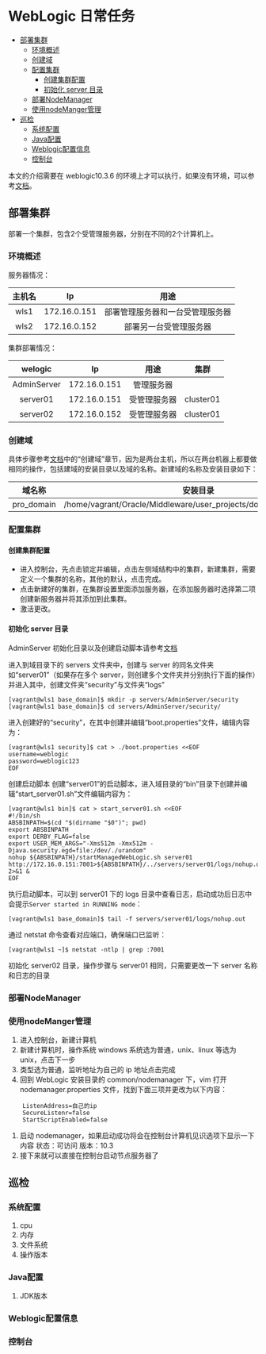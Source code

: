 # WebLogic 日常任务
- [部署集群](#部署集群)
  - [环境概述](#环境概述)
  - [创建域](#创建域)
  - [配置集群](#配置集群)
    - [创建集群配置](#创建集群配置)
    - [初始化 server 目录](#初始化-server-目录)
  - [部署NodeManager](#部署nodemanager)
  - [使用nodeManger管理](#使用nodemanger管理)
- [巡检](#巡检)
  - [系统配置](#系统配置)
  - [Java配置](#java配置)
  - [Weblogic配置信息](#weblogic配置信息)
  - [控制台](#控制台)


本文的介绍需要在 weblogic10.3.6 的环境上才可以执行，如果没有环境，可以参考[文档](./wls-quickstart.md)。


## 部署集群

部署一个集群，包含2个受管理服务器，分别在不同的2个计算机上。

### 环境概述

服务器情况：

|主机名|Ip|用途|
|:-----: |:-----:|:----:|
| wls1|172.16.0.151|部署管理服务器和一台受管理服务器|
| wls2|172.16.0.152|     部署另一台受管理服务器    |

集群部署情况：

| welogic | Ip | 用途 | 集群 |
|  :----:  |  :----:  |  :----:  |  :----:  |
|  AdminServer  |  172.16.0.151  |管理服务器|    |
|  server01  |  172.16.0.151  |受管理服务器| cluster01 |
|  server02  |  172.16.0.152  |受管理服务器| cluster01 |


### 创建域

具体步骤参考[文档](./wls-quickstart.md#创建域)中的“创建域”章节，因为是两台主机，所以在两台机器上都要做相同的操作，包括建域的安装目录以及域的名称。新建域的名称及安装目录如下：

|域名称|安装目录|
|:----:|:----:|
|pro_domain|/home/vagrant/Oracle/Middleware/user_projects/domains/base_domain|

### 配置集群

#### 创建集群配置

  - 进入控制台，先点击锁定并编辑，点击左侧域结构中的集群，新建集群，需要定义一个集群的名称，其他的默认，点击完成。
  - 点击新建好的集群，在集群设置里面添加服务器，在添加服务器时选择第二项创建新服务器并将其添加到此集群。
  - 激活更改。


#### 初始化 server 目录

AdminServer 初始化目录以及创建启动脚本请参考[文档](./wls-quickstart.md#启动AdminServer)

进入到域目录下的 servers 文件夹中，创建与 server 的同名文件夹如“server01”（如果存在多个 server，则创建多个文件夹并分别执行下面的操作）并进入其中，创建文件夹“security”与文件夹“logs”

```shell
[vagrant@wls1 base_domain]$ mkdir -p servers/AdminServer/security
[vagrant@wls1 base_domain]$ cd servers/AdminServer/security/
```

进入创建好的“security”，在其中创建并编辑“boot.properties”文件，编辑内容为：

```shell
[vagrant@wls1 security]$ cat > ./boot.properties <<EOF 
username=weblogic
password=weblogic123
EOF
```

创建启动脚本
创建“server01”的启动脚本，进入域目录的“bin”目录下创建并编辑“start_server01.sh”文件编辑内容为：

```shell
[vagrant@wls1 bin]$ cat > start_server01.sh <<EOF
#!/bin/sh
ABSBINPATH=$(cd "$(dirname "$0")"; pwd)
export ABSBINPATH
export DERBY_FLAG=false
export USER_MEM_ARGS="-Xms512m -Xmx512m -Djava.security.egd=file:/dev/./urandom"
nohup ${ABSBINPATH}/startManagedWebLogic.sh server01 http://172.16.0.151:7001>${ABSBINPATH}/../servers/server01/logs/nohup.out 2>&1 &
EOF
```

执行启动脚本，可以到 server01 下的 logs 目录中查看日志，启动成功后日志中会提示`Server started in RUNNING mode`：

```shell
[vagrant@wls1 base_domain]$ tail -f servers/server01/logs/nohup.out
```

通过 netstat 命令查看对应端口，确保端口已监听：

```shell
[vagrant@wls1 ~]$ netstat -ntlp | grep :7001
```

初始化 server02 目录，操作步骤与 server01 相同，只需要更改一下 server 名称和日志的目录



### 部署NodeManager 

### 使用nodeManger管理

1. 进入控制台，新建计算机
2. 新建计算机时，操作系统 windows 系统选为普通，unix、linux 等选为 unix，点击下一步
3. 类型选为普通，监听地址为自己的 ip 地址点击完成
4. 回到 WebLogic 安装目录的 common/nodemanager 下，vim 打开 nodemanager.properties 文件，找到下面三项并更改为以下内容：

```shell
    ListenAddress=自己的ip
    SecureListenr=false
    StartScriptEnabled=false
```

1. 启动 nodemanager，如果启动成功将会在控制台计算机见识选项下显示一下内容
状态：可访问
版本：10.3
6. 接下来就可以直接在控制台启动节点服务器了





## 巡检

### 系统配置

1. cpu
2. 内存
3. 文件系统
4. 操作版本

### Java配置

1. JDK版本

### Weblogic配置信息

### 控制台